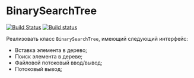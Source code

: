 # BinarySearchTree
[![Build Status](https://travis-ci.org/KonstantinPronin/BinarySearchTree.svg?branch=master)](https://travis-ci.org/KonstantinPronin/BinarySearchTree)
[![Build status](https://ci.appveyor.com/api/projects/status/yrwoyya98ici4eiq?svg=true)](https://ci.appveyor.com/project/KonstantinPronin/binarysearchtree)

Реализовать класс `BinarySearchTree`, имеющий следующий интерфейс:
 - Вставка элемента в дерево;
 - Поиск элемента в дереве;
 - Файловой потоковый ввод/вывод;
 - Потоковый вывод;
